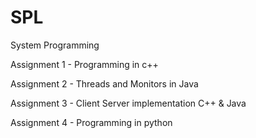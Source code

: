 # SPL
System Programming

Assignment 1 - Programming in c++

Assignment 2 - Threads and Monitors in Java

Assignment 3 - Client Server implementation C++ & Java

Assignment 4 - Programming in python
